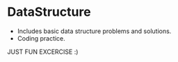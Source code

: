 # DataStructure
- Includes basic data structure problems and solutions. 
- Coding practice.

JUST FUN EXCERCISE :)
